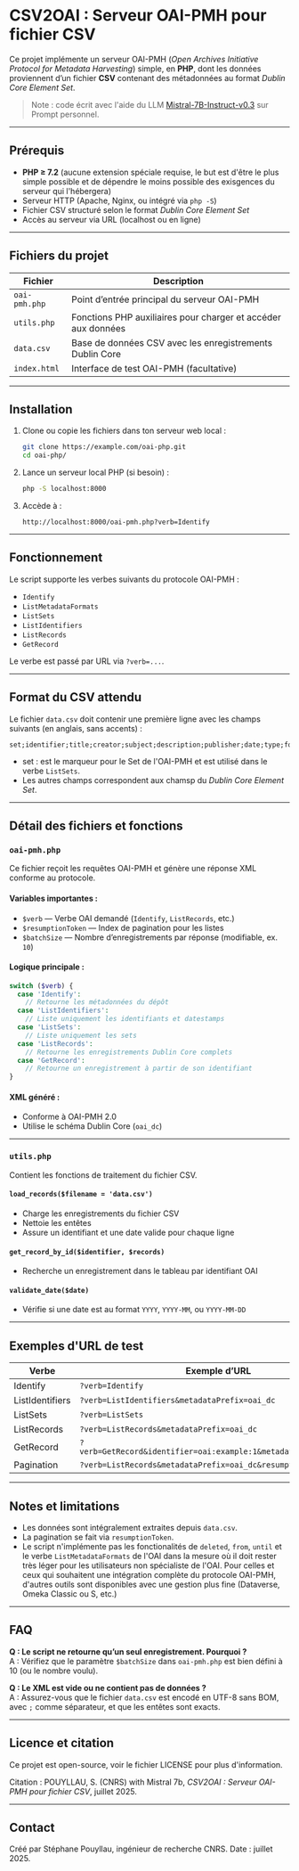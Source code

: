 # CSV2OAI : Serveur OAI-PMH pour fichier CSV

Ce projet implémente un serveur OAI-PMH (_Open Archives Initiative Protocol for Metadata Harvesting_) simple, en **PHP**, dont les données proviennent d’un fichier **CSV** contenant des métadonnées au format _Dublin Core Element Set_.

> Note : code écrit avec l'aide du LLM [Mistral-7B-Instruct-v0.3](https://huggingface.co/mistralai/Mistral-7B-Instruct-v0.3) sur Prompt personnel.

---

## Prérequis

- **PHP ≥ 7.2** (aucune extension spéciale requise, le but est d'être le plus simple possible et de dépendre le moins possible des exisgences du serveur qui l'hébergera)
- Serveur HTTP (Apache, Nginx, ou intégré via `php -S`)
- Fichier CSV structuré selon le format _Dublin Core Element Set_
- Accès au serveur via URL (localhost ou en ligne)

---

## Fichiers du projet

| Fichier          | Description |
|------------------|-------------|
| `oai-pmh.php`    | Point d’entrée principal du serveur OAI-PMH |
| `utils.php`      | Fonctions PHP auxiliaires pour charger et accéder aux données |
| `data.csv`       | Base de données CSV avec les enregistrements Dublin Core |
| `index.html`     | Interface de test OAI-PMH (facultative) |

---

## Installation

1. Clone ou copie les fichiers dans ton serveur web local :

   ```bash
   git clone https://example.com/oai-php.git
   cd oai-php/
   ```

2. Lance un serveur local PHP (si besoin) :

   ```bash
   php -S localhost:8000
   ```

3. Accède à :

   ```
   http://localhost:8000/oai-pmh.php?verb=Identify
   ```

---

## Fonctionnement

Le script supporte les verbes suivants du protocole OAI-PMH :

- `Identify`
- `ListMetadataFormats`
- `ListSets`
- `ListIdentifiers`
- `ListRecords`
- `GetRecord`

Le verbe est passé par URL via `?verb=...`.

---

## Format du CSV attendu

Le fichier `data.csv` doit contenir une première ligne avec les champs suivants (en anglais, sans accents) :

```
set;identifier;title;creator;subject;description;publisher;date;type;format;language;coverage;rights;relation
```

- set : est le marqueur pour le Set de l'OAI-PMH et est utilisé dans le verbe `ListSets`.
- Les autres champs correspondent aux chamsp du _Dublin Core Element Set_.

---

## Détail des fichiers et fonctions

### `oai-pmh.php`

Ce fichier reçoit les requêtes OAI-PMH et génère une réponse XML conforme au protocole.

#### Variables importantes :

- `$verb` — Verbe OAI demandé (`Identify`, `ListRecords`, etc.)
- `$resumptionToken` — Index de pagination pour les listes
- `$batchSize` — Nombre d’enregistrements par réponse (modifiable, ex. `10`)

#### Logique principale :

```php
switch ($verb) {
  case 'Identify':
    // Retourne les métadonnées du dépôt
  case 'ListIdentifiers':
    // Liste uniquement les identifiants et datestamps
  case 'ListSets':
    // Liste uniquement les sets
  case 'ListRecords':
    // Retourne les enregistrements Dublin Core complets
  case 'GetRecord':
    // Retourne un enregistrement à partir de son identifiant
}
```

#### XML généré :

- Conforme à OAI-PMH 2.0
- Utilise le schéma Dublin Core (`oai_dc`)

---

### `utils.php`

Contient les fonctions de traitement du fichier CSV.

#### `load_records($filename = 'data.csv')`

- Charge les enregistrements du fichier CSV
- Nettoie les entêtes
- Assure un identifiant et une date valide pour chaque ligne

#### `get_record_by_id($identifier, $records)`

- Recherche un enregistrement dans le tableau par identifiant OAI

#### `validate_date($date)`

- Vérifie si une date est au format `YYYY`, `YYYY-MM`, ou `YYYY-MM-DD`

---

## Exemples d'URL de test

| Verbe            | Exemple d’URL |
|------------------|-----------------------------|
| Identify         | `?verb=Identify` |
| ListIdentifiers  | `?verb=ListIdentifiers&metadataPrefix=oai_dc` |
| ListSets         | `?verb=ListSets` |
| ListRecords      | `?verb=ListRecords&metadataPrefix=oai_dc` |
| GetRecord        | `?verb=GetRecord&identifier=oai:example:1&metadataPrefix=oai_dc` |
| Pagination       | `?verb=ListRecords&metadataPrefix=oai_dc&resumptionToken=10` |

---

## Notes et limitations

- Les données sont intégralement extraites depuis `data.csv`.
- La pagination se fait via `resumptionToken`.
- Le script n'implémente pas les fonctionalités de `deleted`, `from`, `until` et le verbe `ListMetadataFormats` de l'OAI dans la mesure où il doit rester très léger pour les utilisateurs non spécialiste de l'OAI. Pour celles et ceux qui souhaitent une intégration complète du protocole OAI-PMH, d'autres outils sont disponibles avec une gestion plus fine (Dataverse, Omeka Classic ou S, etc.)

---

## FAQ

**Q : Le script ne retourne qu’un seul enregistrement. Pourquoi ?**  
A : Vérifiez que le paramètre `$batchSize` dans `oai-pmh.php` est bien défini à 10 (ou le nombre voulu).

**Q : Le XML est vide ou ne contient pas de données ?**  
A : Assurez-vous que le fichier `data.csv` est encodé en UTF-8 sans BOM, avec `;` comme séparateur, et que les entêtes sont exacts.

---

## Licence et citation

Ce projet est open-source, voir le fichier LICENSE pour plus d'information.

Citation : POUYLLAU, S. (CNRS) with Mistral 7b, _CSV2OAI : Serveur OAI-PMH pour fichier CSV_, juillet 2025.

---

## Contact

Créé par Stéphane Pouyllau, ingénieur de recherche CNRS. 
Date : juillet 2025.